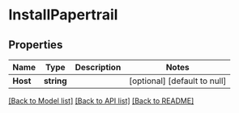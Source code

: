 # InstallPapertrail

## Properties
Name | Type | Description | Notes
------------ | ------------- | ------------- | -------------
**Host** | **string** |  | [optional] [default to null]

[[Back to Model list]](../README.md#documentation-for-models) [[Back to API list]](../README.md#documentation-for-api-endpoints) [[Back to README]](../README.md)

